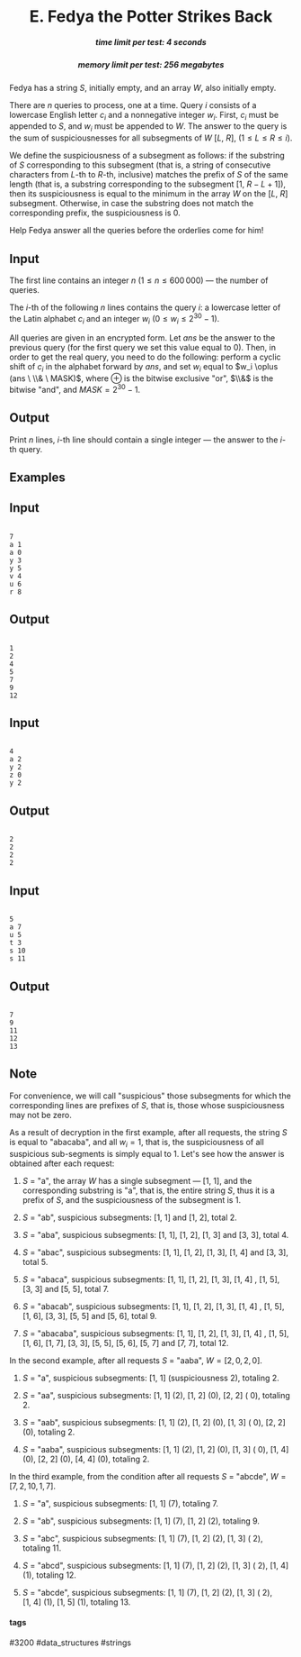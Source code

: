 <h1 style='text-align: center;'> E. Fedya the Potter Strikes Back</h1>

<h5 style='text-align: center;'>time limit per test: 4 seconds</h5>
<h5 style='text-align: center;'>memory limit per test: 256 megabytes</h5>

Fedya has a string $S$, initially empty, and an array $W$, also initially empty.

There are $n$ queries to process, one at a time. Query $i$ consists of a lowercase English letter $c_i$ and a nonnegative integer $w_i$. First, $c_i$ must be appended to $S$, and $w_i$ must be appended to $W$. The answer to the query is the sum of suspiciousnesses for all subsegments of $W$ $[L, \ R]$, $(1 \leq L \leq R \leq i)$.

We define the suspiciousness of a subsegment as follows: if the substring of $S$ corresponding to this subsegment (that is, a string of consecutive characters from $L$-th to $R$-th, inclusive) matches the prefix of $S$ of the same length (that is, a substring corresponding to the subsegment $[1, \ R - L + 1]$), then its suspiciousness is equal to the minimum in the array $W$ on the $[L, \ R]$ subsegment. Otherwise, in case the substring does not match the corresponding prefix, the suspiciousness is $0$.

Help Fedya answer all the queries before the orderlies come for him!

## Input

The first line contains an integer $n$ $(1 \leq n \leq 600\,000)$ — the number of queries.

The $i$-th of the following $n$ lines contains the query $i$: a lowercase letter of the Latin alphabet $c_i$ and an integer $w_i$ $(0 \leq w_i \leq 2^{30} - 1)$.

All queries are given in an encrypted form. Let $ans$ be the answer to the previous query (for the first query we set this value equal to $0$). Then, in order to get the real query, you need to do the following: perform a cyclic shift of $c_i$ in the alphabet forward by $ans$, and set $w_i$ equal to $w_i \oplus (ans \ \\& \ MASK)$, where $\oplus$ is the bitwise exclusive "or", $\\&$ is the bitwise "and", and $MASK = 2^{30} - 1$.

## Output

Print $n$ lines, $i$-th line should contain a single integer — the answer to the $i$-th query.

## Examples

## Input


```

7
a 1
a 0
y 3
y 5
v 4
u 6
r 8

```
## Output


```

1
2
4
5
7
9
12

```
## Input


```

4
a 2
y 2
z 0
y 2

```
## Output


```

2
2
2
2

```
## Input


```

5
a 7
u 5
t 3
s 10
s 11

```
## Output


```

7
9
11
12
13

```
## Note

For convenience, we will call "suspicious" those subsegments for which the corresponding lines are prefixes of $S$, that is, those whose suspiciousness may not be zero.

As a result of decryption in the first example, after all requests, the string $S$ is equal to "abacaba", and all $w_i = 1$, that is, the suspiciousness of all suspicious sub-segments is simply equal to $1$. Let's see how the answer is obtained after each request:

1. $S$ = "a", the array $W$ has a single subsegment — $[1, \ 1]$, and the corresponding substring is "a", that is, the entire string $S$, thus it is a prefix of $S$, and the suspiciousness of the subsegment is $1$.

2. $S$ = "ab", suspicious subsegments: $[1, \ 1]$ and $[1, \ 2]$, total $2$.

3. $S$ = "aba", suspicious subsegments: $[1, \ 1]$, $[1, \ 2]$, $[1, \ 3]$ and $[3, \ 3]$, total $4$.

4. $S$ = "abac", suspicious subsegments: $[1, \ 1]$, $[1, \ 2]$, $[1, \ 3]$, $[1, \ 4]$ and $[3, \ 3]$, total $5$.

5. $S$ = "abaca", suspicious subsegments: $[1, \ 1]$, $[1, \ 2]$, $[1, \ 3]$, $[1, \ 4]$ , $[1, \ 5]$, $[3, \ 3]$ and $[5, \ 5]$, total $7$.

6. $S$ = "abacab", suspicious subsegments: $[1, \ 1]$, $[1, \ 2]$, $[1, \ 3]$, $[1, \ 4]$ , $[1, \ 5]$, $[1, \ 6]$, $[3, \ 3]$, $[5, \ 5]$ and $[5, \ 6]$, total $9$.

7. $S$ = "abacaba", suspicious subsegments: $[1, \ 1]$, $[1, \ 2]$, $[1, \ 3]$, $[1, \ 4]$ , $[1, \ 5]$, $[1, \ 6]$, $[1, \ 7]$, $[3, \ 3]$, $[5, \ 5]$, $[5, \ 6]$, $[5, \ 7]$ and $[7, \ 7]$, total $12$.

In the second example, after all requests $S$ = "aaba", $W = [2, 0, 2, 0]$.

1. $S$ = "a", suspicious subsegments: $[1, \ 1]$ (suspiciousness $2$), totaling $2$.

2. $S$ = "aa", suspicious subsegments: $[1, \ 1]$ ($2$), $[1, \ 2]$ ($0$), $[2, \ 2]$ ( $0$), totaling $2$.

3. $S$ = "aab", suspicious subsegments: $[1, \ 1]$ ($2$), $[1, \ 2]$ ($0$), $[1, \ 3]$ ( $0$), $[2, \ 2]$ ($0$), totaling $2$.

4. $S$ = "aaba", suspicious subsegments: $[1, \ 1]$ ($2$), $[1, \ 2]$ ($0$), $[1, \ 3]$ ( $0$), $[1, \ 4]$ ($0$), $[2, \ 2]$ ($0$), $[4, \ 4]$ ($0$), totaling $2$.

In the third example, from the condition after all requests $S$ = "abcde", $W = [7, 2, 10, 1, 7]$.

1. $S$ = "a", suspicious subsegments: $[1, \ 1]$ ($7$), totaling $7$.

2. $S$ = "ab", suspicious subsegments: $[1, \ 1]$ ($7$), $[1, \ 2]$ ($2$), totaling $9$.

3. $S$ = "abc", suspicious subsegments: $[1, \ 1]$ ($7$), $[1, \ 2]$ ($2$), $[1, \ 3]$ ( $2$), totaling $11$.

4. $S$ = "abcd", suspicious subsegments: $[1, \ 1]$ ($7$), $[1, \ 2]$ ($2$), $[1, \ 3]$ ( $2$), $[1, \ 4]$ ($1$), totaling $12$.

5. $S$ = "abcde", suspicious subsegments: $[1, \ 1]$ ($7$), $[1, \ 2]$ ($2$), $[1, \ 3]$ ( $2$), $[1, \ 4]$ ($1$), $[1, \ 5]$ ($1$), totaling $13$.



#### tags 

#3200 #data_structures #strings 